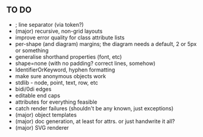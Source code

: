 TO DO
-----

* ; line separator (via token?)
* (major) recursive, non-grid layouts
* improve error quality for class attribute lists
* per-shape (and diagram) margins; the diagram needs a default, 2 or 5px or something
* generalise shorthand properties (font, etc)
* shape=none (with no padding? correct lines, somehow)
* IdentifierOrKeyword, hyphen formatting
* make sure anonymous objects work
* stdlib - node, point, text, row, etc
* bidi/0di edges
* editable end caps
* attributes for everything feasible
* catch render failures (shouldn't be any known, just exceptions)
* (major) object templates
* (major) doc generation, at least for attrs. or just handwrite it all?
* (major) SVG renderer